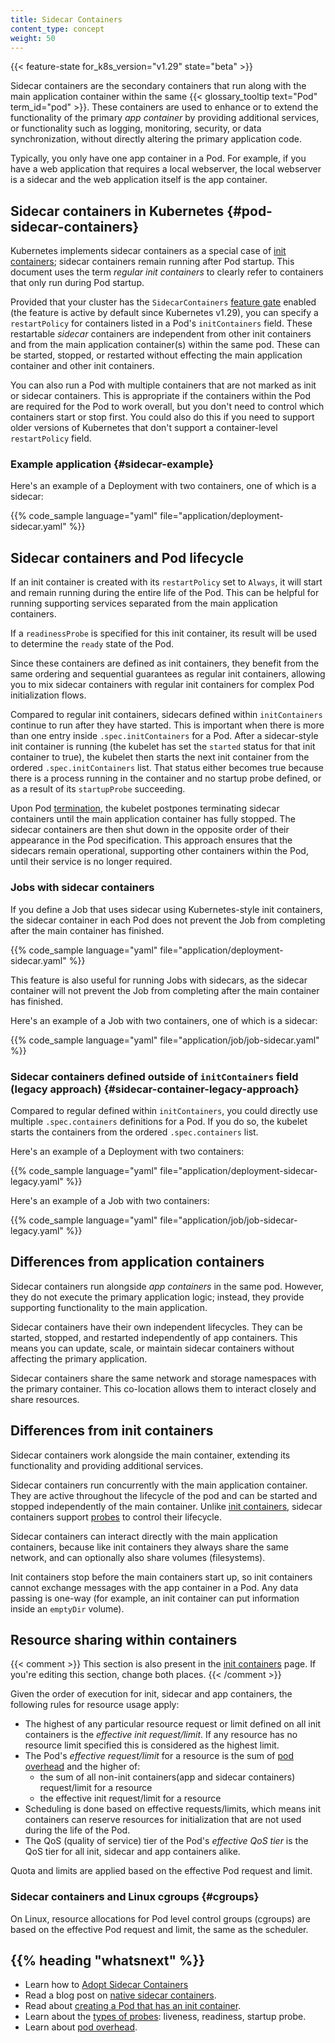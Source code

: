 ```yaml
---
title: Sidecar Containers
content_type: concept
weight: 50
---
```


<!-- overview -->
{{< feature-state for_k8s_version="v1.29" state="beta" >}}

Sidecar containers are the secondary containers that run along with the main
application container within the same {{< glossary_tooltip text="Pod" term_id="pod" >}}.
These containers are used to enhance or to extend the functionality of the primary _app
container_ by providing additional services, or functionality such as logging, monitoring,
security, or data synchronization, without directly altering the primary application code.

Typically, you only have one app container in a Pod. For example, if you have a web
application that requires a local webserver, the local webserver is a sidecar and the
web application itself is the app container.

<!-- body -->

## Sidecar containers in Kubernetes {#pod-sidecar-containers}

Kubernetes implements sidecar containers as a special case of
[init containers](/docs/concepts/workloads/pods/init-containers/); sidecar containers remain
running after Pod startup. This document uses the term _regular init containers_ to clearly
refer to containers that only run during Pod startup.

Provided that your cluster has the `SidecarContainers`
[feature gate](/docs/reference/command-line-tools-reference/feature-gates/) enabled
(the feature is active by default since Kubernetes v1.29), you can specify a `restartPolicy`
for containers listed in a Pod's `initContainers` field.
These restartable _sidecar_ containers are independent from other init containers and from
the main application container(s) within the same pod.
These can be started, stopped, or restarted without effecting the main application container
and other init containers.

You can also run a Pod with multiple containers that are not marked as init or sidecar
containers. This is appropriate if the containers within the Pod are required for the
Pod to work overall, but you don't need to control which containers start or stop first.
You could also do this if you need to support older versions of Kubernetes that don't
support a container-level `restartPolicy` field.

### Example application {#sidecar-example}

Here's an example of a Deployment with two containers, one of which is a sidecar:

{{% code_sample language="yaml" file="application/deployment-sidecar.yaml" %}}

## Sidecar containers and Pod lifecycle

If an init container is created with its `restartPolicy` set to `Always`, it will
start and remain running during the entire life of the Pod. This can be helpful for
running supporting services separated from the main application containers.

If a `readinessProbe` is specified for this init container, its result will be used
to determine the `ready` state of the Pod.

Since these containers are defined as init containers, they benefit from the same
ordering and sequential guarantees as regular init containers, allowing you to mix
sidecar containers with regular init containers for complex Pod initialization flows.

Compared to regular init containers, sidecars defined within `initContainers` continue to
run after they have started. This is important when there is more than one entry inside
`.spec.initContainers` for a Pod. After a sidecar-style init container is running (the kubelet
has set the `started` status for that init container to true), the kubelet then starts the
next init container from the ordered `.spec.initContainers` list.
That status either becomes true because there is a process running in the
container and no startup probe defined, or as a result of its `startupProbe` succeeding.

Upon Pod [termination](/docs/concepts/workloads/pods/pod-lifecycle/#termination-with-sidecars),
the kubelet postpones terminating sidecar containers until the main application container has fully stopped.
The sidecar containers are then shut down in the opposite order of their appearance in the Pod specification.
This approach ensures that the sidecars remain operational, supporting other containers within the Pod,
until their service is no longer required.

### Jobs with sidecar containers

If you define a Job that uses sidecar using Kubernetes-style init containers,
the sidecar container in each Pod does not prevent the Job from completing after the
main container has finished.

{{% code_sample language="yaml" file="application/deployment-sidecar.yaml" %}}

This feature is also useful for running Jobs with sidecars, as the sidecar
container will not prevent the Job from completing after the main container
has finished.

Here's an example of a Job with two containers, one of which is a sidecar:

{{% code_sample language="yaml" file="application/job/job-sidecar.yaml" %}}

### Sidecar containers defined outside of `initContainers` field (legacy approach) {#sidecar-container-legacy-approach}

Compared to regular defined within `initContainers`, you could 
directly use multiple `.spec.containers` definitions for a Pod. If you do so, the
kubelet starts the containers from the ordered `.spec.containers` list.

Here's an example of a Deployment with two containers:

{{% code_sample language="yaml" file="application/deployment-sidecar-legacy.yaml" %}}

Here's an example of a Job with two containers:

{{% code_sample language="yaml" file="application/job/job-sidecar-legacy.yaml" %}}

## Differences from application containers

Sidecar containers run alongside _app containers_ in the same pod. However, they do not
execute the primary application logic; instead, they provide supporting functionality to
the main application.

Sidecar containers have their own independent lifecycles. They can be started, stopped,
and restarted independently of app containers. This means you can update, scale, or
maintain sidecar containers without affecting the primary application.

Sidecar containers share the same network and storage namespaces with the primary
container. This co-location allows them to interact closely and share resources.

## Differences from init containers

Sidecar containers work alongside the main container, extending its functionality and
providing additional services.

Sidecar containers run concurrently with the main application container. They are active
throughout the lifecycle of the pod and can be started and stopped independently of the
main container. Unlike [init containers](/docs/concepts/workloads/pods/init-containers/),
sidecar containers support [probes](/docs/concepts/workloads/pods/pod-lifecycle/#types-of-probe) to control their lifecycle.

Sidecar containers can interact directly with the main application containers, because
like init containers they always share the same network, and can optionally also share
volumes (filesystems).

Init containers stop before the main containers start up, so init containers cannot
exchange messages with the app container in a Pod. Any data passing is one-way
(for example, an init container can put information inside an `emptyDir` volume).

## Resource sharing within containers

{{< comment >}}
This section is also present in the [init containers](/docs/concepts/workloads/pods/init-containers/) page.
If you're editing this section, change both places.
{{< /comment >}}

Given the order of execution for init, sidecar and app containers, the following rules
for resource usage apply:

* The highest of any particular resource request or limit defined on all init
  containers is the *effective init request/limit*. If any resource has no
  resource limit specified this is considered as the highest limit.
* The Pod's *effective request/limit* for a resource is the sum of
[pod overhead](/docs/concepts/scheduling-eviction/pod-overhead/) and the higher of:
  * the sum of all non-init containers(app and sidecar containers) request/limit for a
  resource
  * the effective init request/limit for a resource
* Scheduling is done based on effective requests/limits, which means
  init containers can reserve resources for initialization that are not used
  during the life of the Pod.
* The QoS (quality of service) tier of the Pod's *effective QoS tier* is the
  QoS tier for all init, sidecar and app containers alike.

Quota and limits are applied based on the effective Pod request and
limit.

### Sidecar containers and Linux cgroups {#cgroups}

On Linux, resource allocations for Pod level control groups (cgroups) are based on the effective Pod
request and limit, the same as the scheduler.

## {{% heading "whatsnext" %}}

* Learn how to [Adopt Sidecar Containers](/docs/tutorials/configuration/pod-sidecar-containers/)
* Read a blog post on [native sidecar containers](/blog/2023/08/25/native-sidecar-containers/).
* Read about [creating a Pod that has an init container](/docs/tasks/configure-pod-container/configure-pod-initialization/#create-a-pod-that-has-an-init-container).
* Learn about the [types of probes](/docs/concepts/workloads/pods/pod-lifecycle/#types-of-probe): liveness, readiness, startup probe.
* Learn about [pod overhead](/docs/concepts/scheduling-eviction/pod-overhead/).
